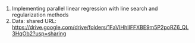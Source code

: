 1. Implementing parallel linear regression with line search and regularization methods
2. Data: shared URL: https://drive.google.com/drive/folders/1FaVIHhIIFFXBE9m5P2poRZ6_QL3HqOb2?usp=sharing
